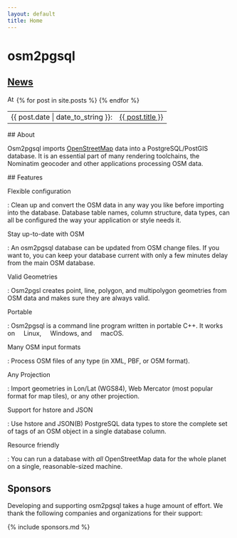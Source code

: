 ```yaml
---
layout: default
title: Home
---
```


# osm2pgsql

<section id="newsbox">
    <h2><a href="{% link news/index.md %}">News</a></h2>
    <a id="news-rss" href="{% link news/feed.xml %}"><img src="{% link img/feed.svg %}" width="16" height="16" alt="Atom Feed"/></a>
<table>
{% for post in site.posts %}
    <tr><td>{{ post.date | date_to_string }}:</td>
        <td><a href="{{ post.url }}">{{ post.title }}</a></td></tr>
{% endfor %}
</table>
</section>

<section markdown="1">
## About

Osm2pgsql imports [OpenStreetMap](https://openstreetmap.org/) data into a
PostgreSQL/PostGIS database. It is an essential part of many rendering
toolchains, the Nominatim geocoder and other applications processing OSM data.

</section>

<section markdown="1">
## Features

Flexible configuration

: Clean up and convert the OSM data in any way you like before importing into
  the database. Database table names, column structure, data types, can all
  be configured the way your application or style needs it.

Stay up-to-date with OSM

: An osm2pgsql database can be updated from OSM change files. If you want to,
  you can keep your database current with only a few minutes delay from the
  main OSM database.

Valid Geometries

: Osm2pgsl creates point, line, polygon, and multipolygon geometries from OSM
  data and makes sure they are always valid.

Portable

: Osm2pgsql is a command line program written in portable C++. It works on
  <img src="{% link img/linux.png %}" style="position: relative; top: 2px" width="12" height="12"/> Linux,
  <img src="{% link img/windows.png %}" style="position: relative; top: 2px" width="12" height="12"/> Windows, and
  <img src="{% link img/apple.png %}" style="position: relative; top: 1px" width="12" height="12"/> macOS.

Many OSM input formats

: Process OSM files of any type (in XML, PBF, or O5M format).

Any Projection

: Import geometries in Lon/Lat (WGS84), Web Mercator (most popular format for
  map tiles), or any other projection.

Support for hstore and JSON

: Use hstore and JSON(B) PostgreSQL data types to store the complete
  set of tags of an OSM object in a single database column.

Resource friendly

: You can run a database with *all* OpenStreetMap data for the whole planet
  on a single, reasonable-sized machine.


</section>

<section markdown="1">

## Sponsors

Developing and supporting osm2pgsql takes a huge amount of effort. We thank the
following companies and organizations for their support:

{% include sponsors.md %}

</section>

